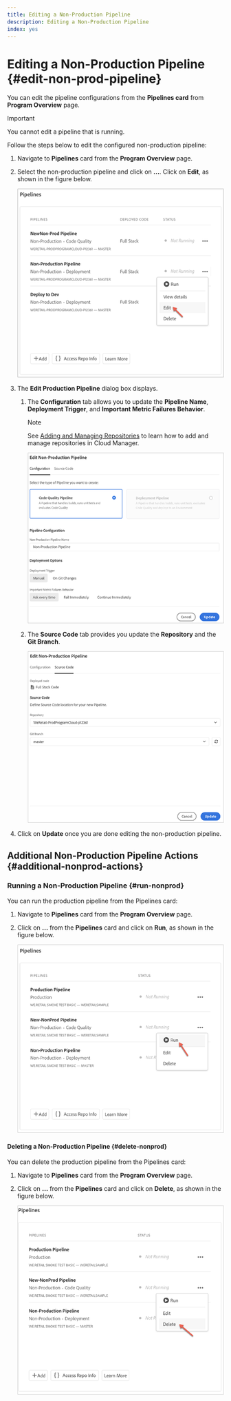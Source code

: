 ```yaml
---
title: Editing a Non-Production Pipeline
description: Editing a Non-Production Pipeline
index: yes
---
```


# Editing a Non-Production Pipeline {#edit-non-prod-pipeline}

You can edit the pipeline configurations from the **Pipelines card** from **Program Overview** page. 

>[!IMPORTANT]
>You cannot edit a pipeline that is running.

Follow the steps below to edit the configured non-production pipeline:

1. Navigate to **Pipelines** card from the **Program Overview** page.

1. Select the non-production pipeline and click on **...**. Click on **Edit**, as shown in the figure below.

   ![](/help/implementing/cloud-manager/assets/configure-pipeline/nonprod-pipeline-edit1.png)

1. The **Edit Production Pipeline** dialog box displays.

   1. The **Configuration** tab allows you to update the **Pipeline Name**, **Deployment Trigger**, and **Important Metric Failures Behavior**.

      >[!NOTE]
      >See [Adding and Managing Repositories](/help/implementing/cloud-manager/managing-code/cloud-manager-repositories.md) to learn how to add and manage repositories in Cloud Manager.

      ![](/help/implementing/cloud-manager/assets/configure-pipeline/nonprod-pipeline-edit2.png)


   1. The **Source Code** tab provides you update the **Repository** and the **Git Branch**.

      ![](/help/implementing/cloud-manager/assets/configure-pipeline/nonprod-pipeline-edit3.png)

1. Click on **Update** once you are done editing the non-production pipeline.

## Additional Non-Production Pipeline Actions {#additional-nonprod-actions}

### Running a Non-Production Pipeline {#run-nonprod}

You can run the production pipeline from the Pipelines card:

1. Navigate to **Pipelines** card from the **Program Overview** page.

1. Click on **...** from the **Pipelines** card and click on **Run**, as shown in the figure below.

   ![](/help/implementing/cloud-manager/assets/configure-pipeline/nonprod-run1.png)

#### Deleting a Non-Production Pipeline {#delete-nonprod}

You can delete the production pipeline from the Pipelines card:

1. Navigate to **Pipelines** card from the **Program Overview** page.

1. Click on **...** from the **Pipelines** card and click on **Delete**, as shown in the figure below.

   ![](/help/implementing/cloud-manager/assets/configure-pipeline/nonprod-delete.png)
